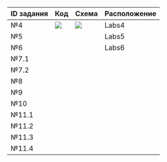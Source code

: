 
|  ID задания  | Код  | Схема   | Расположение  |
|--------------|------|---------|---------------|
| №4           |![](&#9989;)| ![](&#9989;)| Labs4 |
| №5           |             |             | Labs5 |
| №6           |              |            | Labs6|
| №7.1|        |              |            | Labs7 |
| №7.2|        |              |            |  Labs7 |
| №8|        |              |              | Labs8  |
| №9|        |              |              | Labs9   |
| №10|        |              |             | Labs10 |
| №11.1|        |              |           | Labs11 |
| №11.2|        |              |           | Labs11 |
| №11.3|        |              |           | Labs11 |
| №11.4|        |              |           | Labs11 |

